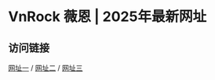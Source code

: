 # VnRock 薇恩 | 2025年最新网址

## 访问链接

[网址一](https://web.vnrokx.xyz) / [网址二](https://home.vnrockx.xyz) / [网址三](https://dash.vnrockx.xyz)
